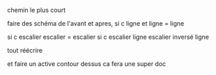 chemin le plus court 

faire des schéma de l'avant et apres, si c ligne et ligne = ligne

si c escalier escalier = escalier si c escalier ligne escalier inversé ligne


tout réécrire

et faire un active contour dessus ca fera une super doc 
 



 































